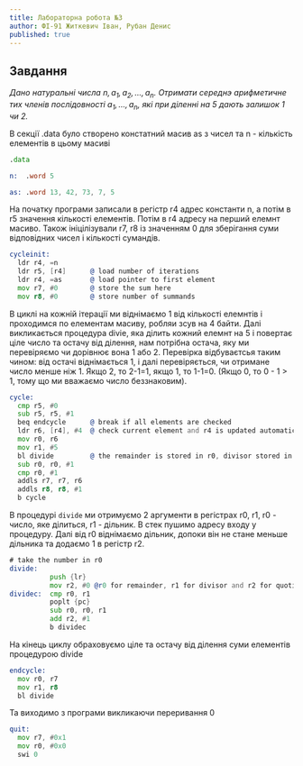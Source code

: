 ```yaml
---
title: Лабораторна робота №3
author: ФІ-91 Житкевич Іван, Рубан Денис
published: true
---
```


## Завдання

*Дано натуральні числа $n, a_1, a_2, \dots, a_n$. Отримати середнэ арифметичне тих членів послідовності $a_1, \dots, a_n$, які при діленні на 5 дають залишок 1 чи 2.*

В секції .data було створено констатний масив as з чисел та n - кількість елементів в цьому масиві

```asm
.data

n:  .word 5

as: .word 13, 42, 73, 7, 5
```
На початку програми записали в регістр r4 адрес константи n, а потім в r5 значення кількості елементів. Потім в r4 адресу на перший елемнт масиво. Також ініцілізували r7, r8 із значенням 0 для зберігання суми відповідних чисел і кількості сумандів. 

```asm
cycleinit:
  ldr r4, =n
  ldr r5, [r4]      @ load number of iterations
  ldr r4, =as       @ load pointer to first element
  mov r7, #0        @ store the sum here
  mov r8, #0        @ store number of summands
```
В циклі на кожній ітерації ми віднімаємо 1 від кількості елемнтів і проходимся по елементам масиву, робляи зсув на 4 байти. Далі викликається процедура divie, яка ділить кожний елемнт на 5 і повертає ціле число та остачу від ділення, нам потрібна остача, яку ми перевіряємо чи дорівнює вона 1 або 2. Перевірка відбуваєтсья таким чином: від остачі віднімається 1, і далі перевіряється, чи отримане число менше ніж 1. Якщо 2, то 2-1=1, якщо 1, то 1-1=0. (Якщо 0, то 0 - 1 > 1, тому що ми вважаємо число беззнаковим).

```asm
cycle:
  cmp r5, #0
  sub r5, r5, #1
  beq endcycle      @ break if all elements are checked
  ldr r6, [r4], #4  @ check current element and r4 is updated automatically
  mov r0, r6
  mov r1, #5
  bl divide         @ the remainder is stored in r0, divisor stored in r1
  sub r0, r0, #1
  cmp r0, #1
  addls r7, r7, r6
  addls r8, r8, #1
  b cycle
```
В процедурі `divide` ми отримуємо 2 аргументи в регістрах r0, r1, r0 - число, яке ділиться, r1 - дільник. В стек пушимо адресу входу у процедуру. Далі від r0 віднімаємо дільник, допоки він не стане меньше дільника та додаємо 1 в регістр r2.
```asm
# take the number in r0
divide:
          push {lr}
          mov r2, #0 @r0 for remainder, r1 for divisor and r2 for quotient
dividec:  cmp r0, r1
          poplt {pc}
          sub r0, r0, r1
          add r2, #1
          b dividec
```

На кінець циклу обраховуємо ціле та остачу від ділення суми елементів процедурою divide
```asm
endcycle:
  mov r0, r7
  mov r1, r8
  bl divide
```
Та виходимо з програми викликаючи переривання 0
```asm
quit:
  mov r7, #0x1
  mov r0, #0x0
  swi 0
```

